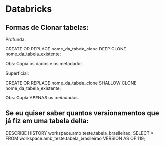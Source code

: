 # Databricks



## Formas de Clonar tabelas:

Profunda:

CREATE OR REPLACE nome_da_tabela_clone
DEEP CLONE nome_da_tabela_existente;

Obs: Copia os dados e os metadados.

Superficial:

CREATE OR REPLACE nome_da_tabela_clone
SHALLOW CLONE nome_da_tabela_existente;

Obs: Copia APENAS os metadados.


## Se eu quiser saber quantos versionamentos que já fiz em uma tabela delta:

DESCRIBE HISTORY workspace.amb_teste.tabela_brasileirao;
SELECT * FROM workspace.amb_teste.tabela_brasileirao VERSION AS OF 119;
